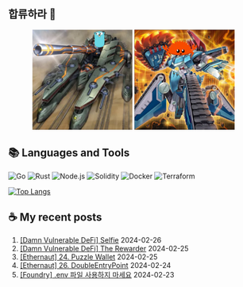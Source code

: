 ## 합류하라 🤝

<div align="center">
    <img src="https://github.com/piatoss3612/piatoss3612/blob/main/assets/go.png" alt="합류하라-go" width="40%" height="auto">
    <img src="https://github.com/piatoss3612/piatoss3612/blob/main/assets/rust.png" alt="합류하라-rust" width="40%" height="auto">
</div>

## 📚 Languages and Tools

![Go](https://img.shields.io/badge/Go-00ADD8?style=for-the-badge&logo=go&logoColor=white)
![Rust](https://img.shields.io/badge/Rust-000000?style=for-the-badge&logo=rust&logoColor=white)
![Node.js](https://img.shields.io/badge/Node.js-43853D?style=for-the-badge&logo=node.js&logoColor=white)
![Solidity](https://img.shields.io/badge/solidity-363636?style=for-the-badge&logo=solidity&logoColor=white)
![Docker](https://img.shields.io/badge/docker-%230db7ed.svg?style=for-the-badge&logo=docker&logoColor=white)
![Terraform](https://img.shields.io/badge/terraform-%235835CC.svg?style=for-the-badge&logo=terraform&logoColor=white)

[![Top Langs](https://github-readme-stats.vercel.app/api/top-langs/?username=piatoss3612&layout=compact)](https://github.com/piatoss3612/github-readme-stats)

## ☕ My recent posts

1. [[Damn Vulnerable DeFi] Selfie](https://piatoss3612.tistory.com/143) 2024-02-26
2. [[Damn Vulnerable DeFi] The Rewarder](https://piatoss3612.tistory.com/142) 2024-02-25
3. [[Ethernaut] 24. Puzzle Wallet](https://piatoss3612.tistory.com/141) 2024-02-25
4. [[Ethernaut] 26. DoubleEntryPoint](https://piatoss3612.tistory.com/140) 2024-02-24
5. [[Foundry] .env 파일 사용하지 마세요](https://piatoss3612.tistory.com/139) 2024-02-23